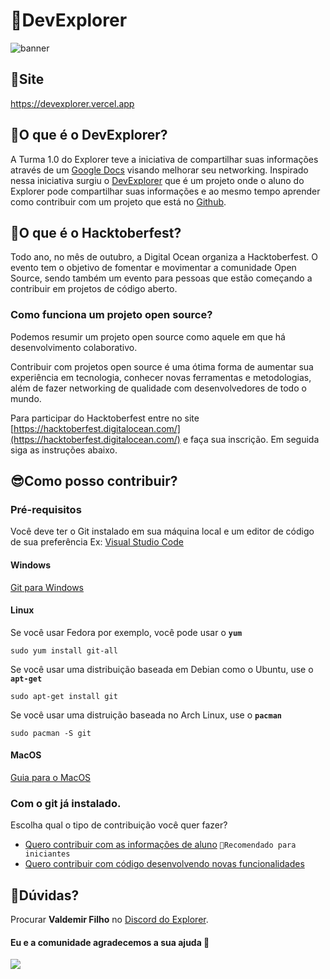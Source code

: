 # 🚀DevExplorer

![banner](https://user-images.githubusercontent.com/6961638/193600250-667e66d5-7194-4e04-9bae-6e0bb016a79e.png)

## 🔗Site

<a href="https://devexplorer.vercel.app" target="_blank" rel="noopener noreferrer">https://devexplorer.vercel.app</a>

## 🚀O que é o DevExplorer?

A Turma 1.0 do Explorer teve a iniciativa de compartilhar suas informações através de um [Google Docs](https://docs.google.com/spreadsheets/d/1SsZ9JL6ADQQ2vDfT-bXqo21PH87N_HjzKIoEeaZL-Rc/edit#gid=0) visando melhorar seu networking.
Inspirado nessa iniciativa surgiu o [DevExplorer](http://devexplorer.vercel.app/) que é um projeto onde o aluno do Explorer pode compartilhar suas informações e ao mesmo tempo aprender como contribuir com um projeto que está no [Github](https://github.com).

## 🎃O que é o Hacktoberfest?

Todo ano, no mês de outubro, a Digital Ocean organiza a Hacktoberfest. O evento tem o objetivo de fomentar e movimentar a comunidade Open Source, sendo também um evento para pessoas que estão começando a contribuir em projetos de código aberto.

### Como funciona um projeto open source?

Podemos resumir um projeto open source como aquele em que há desenvolvimento colaborativo.

Contribuir com projetos open source é uma ótima forma de aumentar sua experiência em tecnologia, conhecer novas ferramentas e metodologias, além de fazer networking de qualidade com desenvolvedores de todo o mundo.

Para participar do Hacktoberfest entre no site [https://hacktoberfest.digitalocean.com/](https://hacktoberfest.digitalocean.com/) e faça sua inscrição. Em seguida siga as instruções abaixo.

## 😎Como posso contribuir?

### Pré-requisitos

Você deve ter o Git instalado em sua máquina local e um editor de código de sua preferência Ex: [Visual Studio Code](https://code.visualstudio.com/)

#### Windows

[Git para Windows](https://git-scm.com/download/windows)

#### Linux

Se você usar Fedora por exemplo, você pode usar o **`yum`**

```
sudo yum install git-all
```

Se você usar uma distribuição baseada em Debian como o Ubuntu, use o **`apt-get`**

```
sudo apt-get install git
```

Se você usar uma distruição baseada no Arch Linux, use o **`pacman`**

```
sudo pacman -S git
```

#### MacOS

[Guia para o MacOS](https://efficient-sloth-d85.notion.site/macOS-9463f0689d0a4c4098a6d64f01016f43)

### Com o git já instalado.

Escolha qual o tipo de contribuição você quer fazer?

- [Quero contribuir com as informações de aluno](https://github.com/valdemirfilho/devexplorer/blob/main/CONTRIBUTING.md) `👶Recomendado para iniciantes`
- [Quero contribuir com código desenvolvendo novas funcionalidades](https://github.com/valdemirfilho/devexplorer/blob/main/CONTRIBUTING2.md)

## 🤔Dúvidas?

Procurar **Valdemir Filho** no [Discord do Explorer](https://discord.com/channels/327861810768117763/956248170915045386).

#### Eu e a comunidade agradecemos a sua ajuda 💜

<a href="https://github.com/valdemirfilho/devexplorer/graphs/contributors">
  <img src="https://contrib.rocks/image?repo=valdemirfilho/devexplorer&max=100&anon=1"/>
</a>
